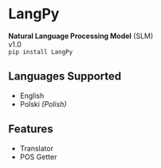 # LangPy
**Natural Language Processing Model** (SLM) <br />
v1.0 <br />
`pip install LangPy`

## Languages Supported
- English
- Polski *(Polish)*

## Features
- Translator
- POS Getter
